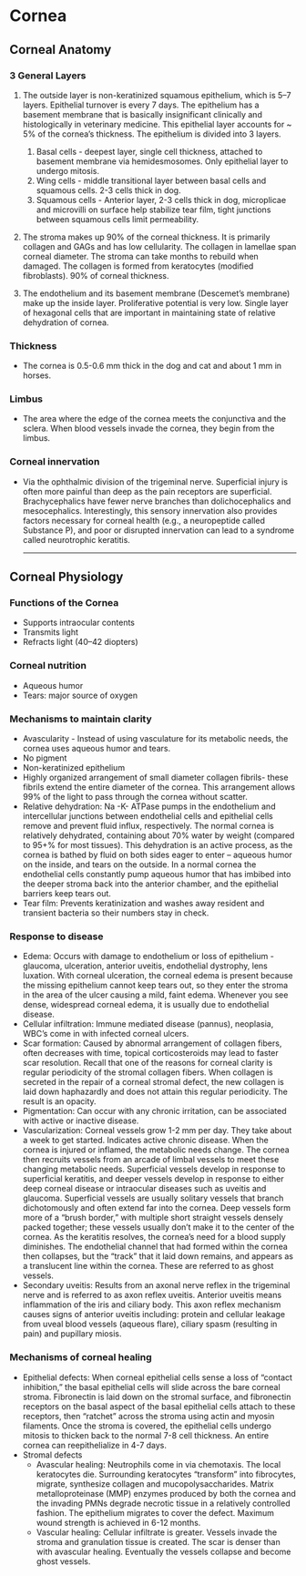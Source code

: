 # Cornea

## Corneal Anatomy

### 3 General Layers

1. The outside layer is non-keratinized squamous epithelium, which is 5–7 layers. Epithelial turnover is every 7 days. The epithelium has a basement membrane that is basically insignificant clinically and histologically in veterinary medicine. This epithelial layer accounts for ~ 5% of the cornea’s thickness. The epithelium is divided into 3 layers.  
    1. Basal cells - deepest layer, single cell thickness, attached to basement membrane via hemidesmosomes. Only epithelial layer to undergo mitosis.  
    2. Wing cells - middle transitional layer between basal cells and squamous cells. 2-3 cells thick in dog.  
    3. Squamous cells - Anterior layer, 2-3 cells thick in dog, microplicae and microvilli on surface help stabilize tear film, tight junctions between squamous cells limit permeability.

2. The stroma makes up 90% of the corneal thickness. It is primarily collagen and GAGs and has low cellularity. The collagen in lamellae span corneal diameter. The stroma can take months to rebuild when damaged. The collagen is formed from keratocytes \(modified fibroblasts\). 90% of corneal thickness.

3. The endothelium and its basement membrane \(Descemet’s membrane\) make up the inside layer. Proliferative potential is very low. Single layer of hexagonal cells that are important in maintaining state of relative dehydration of cornea.

### Thickness

* The cornea is 0.5-0.6 mm thick in the dog and cat and about 1 mm in horses.

### Limbus

* The area where the edge of the cornea meets the conjunctiva and the sclera. When blood vessels invade the cornea, they begin from the limbus.

### Corneal innervation

* Via the ophthalmic division of the trigeminal nerve. Superficial injury is often more painful than deep as the pain receptors are superficial. Brachycephalics have fewer nerve branches than dolichocephalics and mesocephalics. Interestingly, this sensory innervation also provides factors necessary for corneal health \(e.g., a neuropeptide called Substance P\), and poor or disrupted innervation can lead to a syndrome called neurotrophic keratitis.

  ---

## Corneal Physiology

### Functions of the Cornea

* Supports intraocular contents
* Transmits light
* Refracts light \(40–42 diopters\)

### Corneal nutrition

* Aqueous humor
* Tears: major source of oxygen

### Mechanisms to maintain clarity
* Avascularity - Instead of using vasculature for its metabolic needs, the cornea uses aqueous humor and tears.
* No pigment
* Non-keratinized epithelium
* Highly organized arrangement of small diameter collagen fibrils- these fibrils extend the entire diameter of the cornea. This arrangement allows 99% of the light to pass through the cornea without scatter.
* Relative dehydration: Na -K- ATPase pumps in the endothelium and intercellular junctions between endothelial cells and epithelial cells remove and prevent fluid influx, respectively. The normal cornea is relatively dehydrated, containing about 70% water by weight (compared to 95+% for most tissues). This dehydration is an active process, as the cornea is bathed by fluid on both sides eager to enter – aqueous humor on the inside, and tears on the outside. In a normal cornea the endothelial cells constantly pump aqueous humor that has imbibed into the deeper stroma back into the anterior chamber, and the epithelial barriers keep tears out.
* Tear film: Prevents keratinization and washes away resident and transient bacteria so their numbers stay in check.

### Response to disease
* Edema: Occurs with damage to endothelium or loss of epithelium - glaucoma, ulceration, anterior uveitis, endothelial dystrophy, lens luxation. With corneal ulceration, the corneal edema is present because the missing epithelium cannot keep tears out, so they enter the stroma in the area of the ulcer causing a mild, faint edema. Whenever you see dense, widespread corneal edema, it is usually due to endothelial disease.
* Cellular infiltration: Immune mediated disease (pannus), neoplasia, WBC’s come in with infected corneal ulcers.
* Scar formation: Caused by abnormal arrangement of collagen fibers, often decreases with time, topical corticosteroids may lead to faster scar resolution. Recall that one of the reasons for corneal clarity is regular periodicity of the stromal collagen fibers. When collagen is secreted in the repair of a corneal stromal defect, the new collagen is laid down haphazardly and does not attain this regular periodicity. The result is an opacity.
* Pigmentation: Can occur with any chronic irritation, can be associated with active or inactive disease.
* Vascularization: Corneal vessels grow 1-2 mm per day. They take about a week to get started. Indicates active chronic disease. When the cornea is injured or inflamed, the metabolic needs change. The cornea then recruits vessels from an arcade of limbal vessels to meet these changing metabolic needs. Superficial vessels develop in response to superficial keratitis, and deeper vessels develop in response to either deep corneal disease or intraocular diseases such as uveitis and glaucoma. Superficial vessels are usually solitary vessels that branch dichotomously and often extend far into the cornea. Deep vessels form more of a “brush border,” with multiple short straight vessels densely packed together; these vessels usually don’t make it to the center of the cornea. As the keratitis resolves, the cornea’s need for a blood supply diminishes. The endothelial channel that had formed within the cornea then collapses, but the “track” that it laid down remains, and appears as a translucent line within the cornea. These are referred to as ghost vessels.
* Secondary uveitis: Results from an axonal nerve reflex in the trigeminal nerve and is referred to as axon reflex uveitis. Anterior uveitis means inflammation of the iris and ciliary body. This axon reflex mechanism causes signs of anterior uveitis including: protein and cellular leakage from uveal blood vessels (aqueous flare), ciliary spasm (resulting in pain) and pupillary miosis.

### Mechanisms of corneal healing
* Epithelial defects: When corneal epithelial cells sense a loss of “contact inhibition,” the basal epithelial cells will slide across the bare corneal stroma. Fibronectin is laid down on the stromal surface, and fibronectin receptors on the basal aspect of the basal epithelial cells attach to these receptors, then “ratchet” across the stroma using actin and myosin filaments. Once the stroma is covered, the epithelial cells undergo mitosis to thicken back to the normal 7-8 cell thickness. An entire cornea can reepithelialize in 4-7 days.
* Stromal defects
    * Avascular healing: Neutrophils come in via chemotaxis. The local keratocytes die. Surrounding keratocytes “transform” into fibrocytes, migrate, synthesize collagen and mucopolysaccharides. Matrix metalloproteinase (MMP) enzymes produced by both the cornea and the invading PMNs degrade necrotic tissue in a relatively controlled fashion. The epithelium migrates to cover the defect. Maximum wound strength is achieved in 6-12 months.
    * Vascular healing: Cellular infiltrate is greater. Vessels invade the stroma and granulation tissue is created. The scar is denser than with avascular healing. Eventually the vessels collapse and become ghost vessels.
